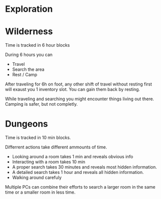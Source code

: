 # Exploration

# Wilderness

Time is tracked in 6 hour blocks

During 6 hours you can

- Travel
- Search the area
- Rest / Camp

After traveling for 6h on foot, any other shift of travel without resting 
first will exaust you 1 inventory slot. 
You can gain them back by resting.

While traveling and searching you might encounter things living out there. 
Camping is safer, but not completly.

# Dungeons

Time is tracked in 10 min blocks.

Differrent actions take different ammounts of time. 

- Looking around a room takes 1 min and reveals obvious info
- Interacting with a room takes 10 min
- A proper search takes 30 minutes and reveals most hidden information.
- A detailed search takes 1 hour and reveals all hidden information.
- Walking around carefuly 

 Multiple PCs can combine their efforts to search a larger
 room in the same time or a smaller room in less time.
